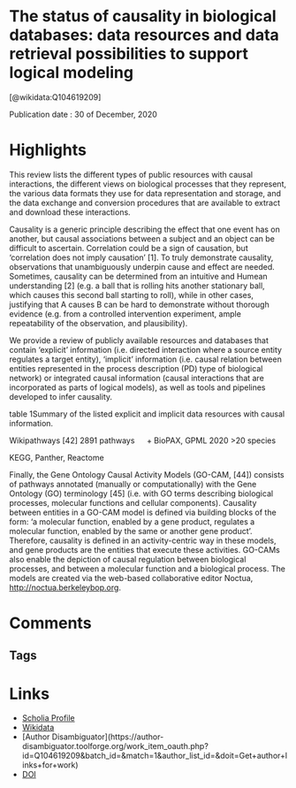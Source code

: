 
The status of causality in biological databases: data resources and data retrieval possibilities to support logical modeling
============================================================================================================================
  
  [@wikidata:Q104619209]  
  
Publication date : 30 of December, 2020  

# Highlights

 This review lists the different types of public resources with causal interactions, the different views on biological processes that they represent, the various data formats they use for data representation and storage, and the data exchange and conversion procedures that are available to extract and download these interactions. 

 Causality is a generic principle describing the effect that one event has on another, but causal associations between a subject and an object can be difficult to ascertain. Correlation could be a sign of causation, but ‘correlation does not imply causation’ [1]. To truly demonstrate causality, observations that unambiguously underpin cause and effect are needed. Sometimes, causality can be determined from an intuitive and Humean understanding [2] (e.g. a ball that is rolling hits another stationary ball, which causes this second ball starting to roll), while in other cases, justifying that A causes B can be hard to demonstrate without thorough evidence (e.g. from a controlled intervention experiment, ample repeatability of the observation, and plausibility).

 We provide a review of publicly available resources and databases that contain ‘explicit’ information (i.e. directed interaction where a source entity regulates a target entity), ‘implicit’ information (i.e. causal relation between entities represented in the process description (PD) type of biological network) or integrated causal information (causal interactions that are incorporated as parts of logical models), as well as tools and pipelines developed to infer causality.

 table 1Summary of the listed explicit and implicit data resources with causal information.

 Wikipathways [42] 	2891 pathways 	  	+ 	BioPAX, GPML 	2020 	>20 species 

 KEGG, Panther, Reactome

 Finally, the Gene Ontology Causal Activity Models (GO-CAM, [44]) consists of pathways annotated (manually or computationally) with the Gene Ontology (GO) terminology [45] (i.e. with GO terms describing biological processes, molecular functions and cellular components). Causality between entities in a GO-CAM model is defined via building blocks of the form: ‘a molecular function, enabled by a gene product, regulates a molecular function, enabled by the same or another gene product’. Therefore, causality is defined in an activity-centric way in these models, and gene products are the entities that execute these activities. GO-CAMs also enable the depiction of causal regulation between biological processes, and between a molecular function and a biological process. The models are created via the web-based collaborative editor Noctua, http://noctua.berkeleybop.org.


# Comments

## Tags

# Links
  
 * [Scholia Profile](https://scholia.toolforge.org/work/Q104619209)  
 * [Wikidata](https://www.wikidata.org/wiki/Q104619209)  
 * [Author Disambiguator](https://author-
disambiguator.toolforge.org/work_item_oauth.php?id=Q104619209&batch_id=&match=1&author_list_id=&doit=Get+author+links+for+work)  
 * [DOI](https://doi.org/10.1093/BIB/BBAA390)  
